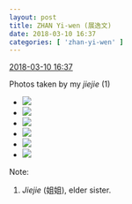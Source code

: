 ```yaml
---
layout: post
title: ZHAN Yi-wen (展逸文)
date: 2018-03-10 16:37
categories: [ 'zhan-yi-wen' ]
---
```


<div class="weibo-info">
  <a href="https://weibo.com/6108090526/G6JQWsptR">2018-03-10 16:37</a>
</div>

Photos taken by my *jiejie* (1)

<!-- more -->

<ul class="weibo-pic-list-2">
  <li class="weibo-pic">
    <a href="http://wx4.sinaimg.cn/mw690/006FmVn8ly1fp7t5ybaofj30qo13fk2c.jpg"><img src="http://wx4.sinaimg.cn/thumb150/006FmVn8ly1fp7t5ybaofj30qo13fk2c.jpg"/></a>
  </li>
  <li class="weibo-pic">
    <a href="http://wx4.sinaimg.cn/mw690/006FmVn8ly1fp7t5z3xrxj30qo13fk2i.jpg"><img src="http://wx4.sinaimg.cn/thumb150/006FmVn8ly1fp7t5z3xrxj30qo13fk2i.jpg"/></a>
  </li>
  <li class="weibo-pic">
    <a href="http://wx2.sinaimg.cn/mw690/006FmVn8ly1fp7t5zxzazj30qo13fgww.jpg"><img src="http://wx2.sinaimg.cn/thumb150/006FmVn8ly1fp7t5zxzazj30qo13fgww.jpg"/></a>
  </li>
  <li class="weibo-pic">
    <a href="http://wx2.sinaimg.cn/mw690/006FmVn8ly1fp7t61io73j30qo13fk7x.jpg"><img src="http://wx2.sinaimg.cn/thumb150/006FmVn8ly1fp7t61io73j30qo13fk7x.jpg"/></a>
  </li>
  <li class="weibo-pic">
    <a href="http://wx1.sinaimg.cn/mw690/006FmVn8ly1fp7t62dacej313f0qo7fd.jpg"><img src="http://wx1.sinaimg.cn/thumb150/006FmVn8ly1fp7t62dacej313f0qo7fd.jpg"/></a>
  </li>
  <li class="weibo-pic">
    <a href="http://wx1.sinaimg.cn/mw690/006FmVn8ly1fp7t5xghsbj30qo13fk1x.jpg"><img src="http://wx1.sinaimg.cn/thumb150/006FmVn8ly1fp7t5xghsbj30qo13fk1x.jpg"/></a>
  </li>
</ul>

Note:
1. *Jiejie* (姐姐), elder sister.
